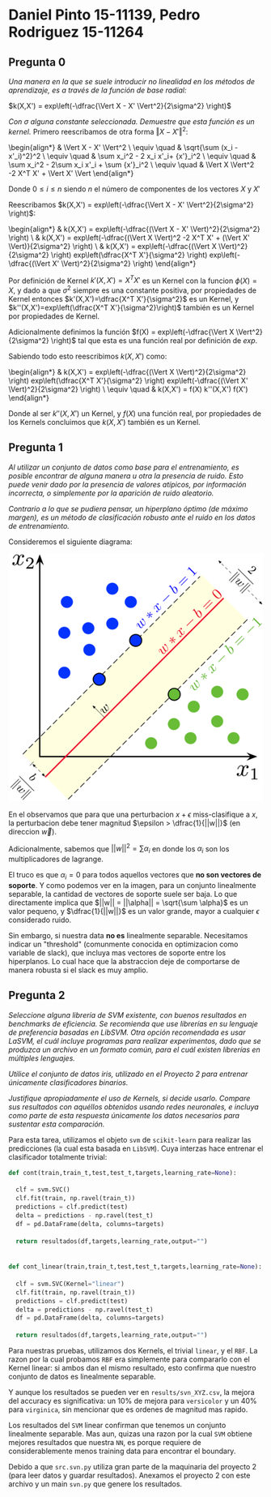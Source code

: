 # Daniel Pinto 15-11139, Pedro Rodriguez 15-11264

## Pregunta 0

_Una manera en la que se suele introducir no linealidad en los métodos de aprendizaje, es a través de la función de base radial:_

$k(X,X') = exp\left(-\dfrac{\Vert X - X' \Vert^2}{2\sigma^2} \right)$


_Con $\sigma$ alguna constante seleccionada. Demuestre que esta función es un kernel._
Primero reescribamos de otra forma $\Vert X - X' \Vert^2$:


\begin{align*}
  & \Vert X - X' \Vert^2 \\
  \equiv \quad & \sqrt{\sum (x_i - x'_i)^2}^2 \\
  \equiv \quad & \sum x_i^2 - 2 x_i x'_i+ {x'}_i^2 \\
  \equiv \quad & \sum x_i^2 - 2\sum x_i x'_i + \sum {x'}_i^2  \\
  \equiv \quad & \Vert X \Vert^2 -2 X^T X' + \Vert X' \Vert
\end{align*}


Donde $0 \leq i \leq n$ siendo $n$ el número de componentes de los vectores $X$ y $X'$

Reescribamos $k(X,X') = exp\left(-\dfrac{\Vert X - X' \Vert^2}{2\sigma^2} \right)$: 


\begin{align*}
  & k(X,X') = exp\left(-\dfrac{(\Vert X - X' \Vert)^2}{2\sigma^2} \right) \\
  & k(X,X') = exp\left(-\dfrac{(\Vert X \Vert)^2 -2 X^T X' + (\Vert X' \Vert)}{2\sigma^2} \right) \\
  & k(X,X') = exp\left(-\dfrac{(\Vert X \Vert)^2}{2\sigma^2} \right) exp\left(\dfrac{X^T X'}{\sigma^2} \right) exp\left(-\dfrac{(\Vert X' \Vert)^2}{2\sigma^2} \right)
\end{align*}


Por definición de Kernel $k'(X,X')=X^T X'$ es un Kernel con la funcion $\phi(X)=X$, y dado a que $\sigma^2$ siempre es una constante positiva, por propiedades de Kernel entonces $k'(X,X')=\dfrac{X^T X'}{\sigma^2}$ es un Kernel, y $k''(X,X')=exp\left(\dfrac{X^T X'}{\sigma^2}\right)$ también es un Kernel por propiedades de Kernel.

Adicionalmente definimos la función $f(X) = exp\left(-\dfrac{\Vert X \Vert^2}{2\sigma^2} \right)$ tal que esta es una función real por definición de $exp$.

Sabiendo todo esto reescribimos $k(X,X')$ como:


\begin{align*}
  & k(X,X') = exp\left(-\dfrac{(\Vert X \Vert)^2}{2\sigma^2} \right) exp\left(\dfrac{X^T X'}{\sigma^2} \right) exp\left(-\dfrac{(\Vert X' \Vert)^2}{2\sigma^2} \right) \\
  \equiv \quad & k(X,X') = f(X) k''(X,X') f(X')
\end{align*}



Donde al ser $k''(X,X')$ un Kernel, y $f(X)$ una función real, por propiedades de los Kernels concluimos que $k(X,X')$ también es un Kernel.


## Pregunta 1

_Al utilizar un conjunto de datos como base para el entrenamiento, es posible encontrar de alguna manera u otra la presencia de ruido. Esto puede venir dado por la presencia de valores atípicos, por información incorrecta, o simplemente por la aparición de ruido aleatorio._

_Contrario a lo que se pudiera pensar, un hiperplano óptimo (de máximo margen), es un método de clasificación
robusto ante el ruido en los datos de entrenamiento._


Consideremos el siguiente diagrama:

![Maximum-margin hyperplane and margins for an SVM trained with samples from two classes. Samples on the margin are called the support vectors.](./imgs/SVM_margin.png)


En el observamos que para que una perturbacion $x+\epsilon$ miss-clasifique a $x$, la perturbacion debe tener magnitud $\epsilon > \dfrac{1}{||w||}$ (en direccion $\vec{w}$).

Adicionalmente, sabemos que $||w||^2 = \sum \alpha_i$ en donde los $\alpha_i$ son los multiplicadores de lagrange. 

El truco es que $\alpha_i = 0$ para todos aquellos vectores que **no son vectores de soporte**. Y como podemos ver en la imagen, para un conjunto linealmente separable, la cantidad de vectores de soporte suele ser baja. Lo que directamente implica que $||w|| = ||\alpha|| = \sqrt{\sum \alpha}$ es un valor pequeno, y $\dfrac{1}{||w||}$ es un valor grande, mayor a cualquier $\epsilon$ considerado ruido.

Sin embargo, si nuestra data **no es** linealmente separable. Necesitamos indicar un "threshold" (comunmente conocida en optimizacion como variable de slack), que incluya mas vectores de soporte entre los hiperplanos. Lo cual hace que la abstraccion deje de comportarse de manera robusta si el slack es muy amplio.

## Pregunta 2

_Seleccione alguna librería de SVM existente, con buenos resultados en benchmarks de eficiencia. Se recomienda que use librerías en su lenguaje de preferencia basadas en LibSVM. Otra opción recomendada es usar LaSVM, el cuál incluye programas para realizar experimentos, dado que se produzca un archivo en
un formato común, para el cuál existen librerías en múltiples lenguajes._

_Utilice el conjunto de datos iris, utilizado en el Proyecto 2 para entrenar únicamente clasificadores binarios._

_Justifique apropiadamente el uso de Kernels, si decide usarlo. Compare sus resultados con aquéllos obtenidos usando redes neuronales, e incluya como parte de esta respuesta únicamente los datos necesarios para sustentar
esta comparación._

Para esta tarea, utilizamos el objeto `svm` de `scikit-learn` para realizar las predicciones (la cual esta basada en `LibSVM`). Cuya interzas hace entrenar el clasificador totalmente trivial:

```python
def cont(train,train_t,test,test_t,targets,learning_rate=None):
  
  clf = svm.SVC()
  clf.fit(train, np.ravel(train_t))
  predictions = clf.predict(test)
  delta = predictions - np.ravel(test_t)
  df = pd.DataFrame(delta, columns=targets)

  return resultados(df,targets,learning_rate,output="")


def cont_linear(train,train_t,test,test_t,targets,learning_rate=None):
  
  clf = svm.SVC(Kernel="linear")
  clf.fit(train, np.ravel(train_t))
  predictions = clf.predict(test)
  delta = predictions - np.ravel(test_t)
  df = pd.DataFrame(delta, columns=targets)

  return resultados(df,targets,learning_rate,output="")
```

Para nuestras pruebas, utilizamos dos Kernels, el trivial `linear`, y el `RBF`. La razon por la cual probamos `RBF` era simplemente para compararlo con el Kernel linear: si ambos dan el mismo resultado, esto confirma que nuestro conjunto de datos es linealmente separable.

Y aunque los resultados se pueden ver en `results/svn_XYZ.csv`, la mejora del accuracy es significativa: un $10\%$ de mejora para `versicolor` y un $40\%$ para `virginica`, sin mencionar que es ordenes de magnitud mas rapido.

Los resultados del `SVM` linear confirman que tenemos un conjunto linealmente separable. Mas aun, quizas una razon por la cual `SVM` obtiene mejores resultados que nuestra `NN`, es porque requiere de considerablemente menos training data para encontrar el boundary.

Debido a que `src.svn.py` utiliza gran parte de la maquinaria del proyecto 2 (para leer datos y guardar resultados). Anexamos el proyecto 2 con este archivo y un main `svn.py` que genere los resultados.
